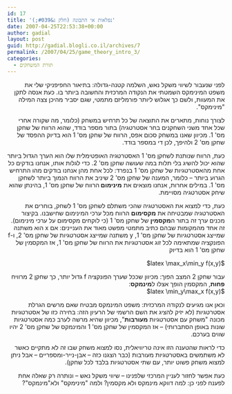 ```yaml
---
id: 17
title: 'נפלאות אי התבונה (חלק ג&#039;)'
date: 2007-04-25T22:53:38+00:00
author: gadial
layout: post
guid: http://gadial.blogli.co.il/archives/7
permalink: /2007/04/25/game_theory_intro_3/
categories:
  - תורת המשחקים
---
```

<p class="MsoNormal" dir="rtl">
  לפני שנעבור לשיווי משקל נאש, השלמה קטנה-גדולה: בתיאור החפיפניקי שלי את משפט המינימקס השמטתי את הנקודה המרכזית והחשובה ביותר בו. כעת אנסה לתקן את המעוות, ולשם כך אגלוש ליותר פורמליזם מתמטי, שגם יסביר מהיכן צצה המילה "מינימקס".
</p>

<p class="MsoNormal" dir="rtl">
  לצורך נוחות, מתארים את התוצאה של כל תרחיש במשחק (כלומר, מה שקורה אחרי שכל אחד משני השחקנים בחר אסטרטגיה) בתור מספר בודד, שהוא הרווח של שחקן מס' 1. מכיוון שאנו במשחק סכום אפס, הרווח של שחקן מס' 1 הוא בדיוק ההפסד של שחקן מס' 2 ולהיפך, לכן די במספר בודד.
</p>

<p class="MsoNormal" dir="rtl">
  כעת, הרווח שנותנת לשחקן מס' 1 האסטרטגיה האופטימלית שלו הוא הערך הגדול ביותר שהוא יכול להשיג בלי תלות במה שעושה שחקן מס' 2. כדי לגלות אותו, אנחנו בודקים כל אחת מהאסטרטגיות של שחקן מס' 1 בנפרד: לכל אחת מהן אנחנו בודקים מהו התרחיש הגרוע ביותר &#8211; כלומר, המענה של שחקן מס' 2 שיניב את הרווח הנמוך ביותר לשחקן מס' 1. במילים אחרות, אנחנו מוצאים את <strong>מינימום </strong>הרווח של שחקן מס' 1, בהינתן שהוא שיחק אסטרטגיה מסויימת.
</p>

<p class="MsoNormal" dir="rtl">
  כעת, כדי למצוא את האסטרטגיה שהכי משתלם לשחקן מס' 1 לשחק, בוחרים את האסטרטגיה שמבטיחה את <strong>מקסימום</strong> הרווח מכל ערכי המינימום שחישבנו. בקיצור מכנים ערך זה בתור ה<strong>מקסמין</strong> של שחקן מס' 1 (כי לוקחים מקסימום על ערכי מינימום). זה אחד מהמקומות שבהם כתיב מתמטי מפשט מאוד את העניינים: אם x הוא משתנה שמייצג אסטרטגיות של שחקן מס' 1, y משתנה שמייצג אסטרטגיות של שחקן מס' 2, ו-f הפונקציה שמתאימה לכל זוג אסטרטגיות את הרווח של שחקן מס' 1, אז המקסמין של שחקן מס' 1 הוא בדיוק
</p>

<p class="MsoNormal" dir="rtl">
  $latex \max_x\min_y f(x,y)$
</p>

<p class="MsoNormal" dir="rtl">
  עבור שחקן 2 המצב הפוך: מכיוון שככל שערך הפונקציה f גדול יותר, כך שחקן 2 מרוויח <strong>פחות</strong>, המקסמין הופך אצלו ל<strong>מינמקס</strong>:<br /> $latex \min_y\max_x f(x,y)$
</p>

<p class="MsoNormal" dir="rtl">
  וכאן אנו מגיעים לנקודה המרכזית: משפט המינמקס מבטיח שאם מרשים הגרלת אסטרטגיות (לא יזיק להציג את השם הרשמי של הרעיון הזה: בחירה כזו של אסטרטגיות מכונה "משחק עם אסטרטגיות <strong>מעורבות</strong>", מכיוון שהיא מרשה לערב כמה אסטרטגיות שונות באופן הסתברותי) &#8211; אז המקסמין של שחקן מס' 1 והמינמקס של שחקן מס' 2 יהיו שווים בערכם.
</p>

<p class="MsoNormal" dir="rtl">
  כדי לראות שהטענה הזו אינה טריוויאלית, נסו למצוא משחק שבו זה לא מתקיים כאשר לא משתמשים באסטרטגיות מעורבות (כבר הצגנו כזה &#8211; אבן-נייר-ומספריים &#8211; אבל ניתן למצוא משחק פשוט יותר, עם שתי אסטרטגיות בלבד לכל שחקן).
</p>

<p class="MsoNormal" dir="rtl">
  כעת אפשר לחזור לעניין המרכזי שלפנינו &#8211; שיווי משקל נאש &#8211; ונותרה רק שאלה אחת לפענח לפני כן: למה דווקא מינמקס ולא מקסמין? ולמה "מינ<strong>י</strong>מקס" ולא"מינמקס"?
</p>